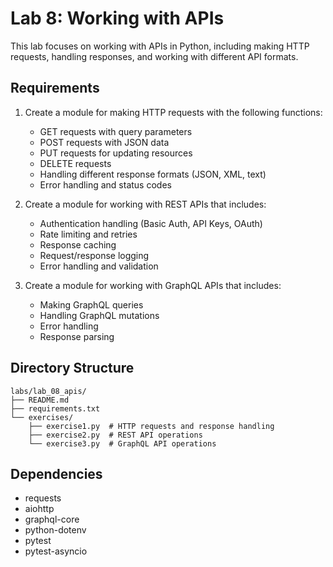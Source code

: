 # Lab 8: Working with APIs

This lab focuses on working with APIs in Python, including making HTTP requests, handling responses, and working with different API formats.

## Requirements

1. Create a module for making HTTP requests with the following functions:
   - GET requests with query parameters
   - POST requests with JSON data
   - PUT requests for updating resources
   - DELETE requests
   - Handling different response formats (JSON, XML, text)
   - Error handling and status codes

2. Create a module for working with REST APIs that includes:
   - Authentication handling (Basic Auth, API Keys, OAuth)
   - Rate limiting and retries
   - Response caching
   - Request/response logging
   - Error handling and validation

3. Create a module for working with GraphQL APIs that includes:
   - Making GraphQL queries
   - Handling GraphQL mutations
   - Error handling
   - Response parsing

## Directory Structure

```
labs/lab_08_apis/
├── README.md
├── requirements.txt
└── exercises/
    ├── exercise1.py  # HTTP requests and response handling
    ├── exercise2.py  # REST API operations
    └── exercise3.py  # GraphQL API operations
```

## Dependencies

- requests
- aiohttp
- graphql-core
- python-dotenv
- pytest
- pytest-asyncio 